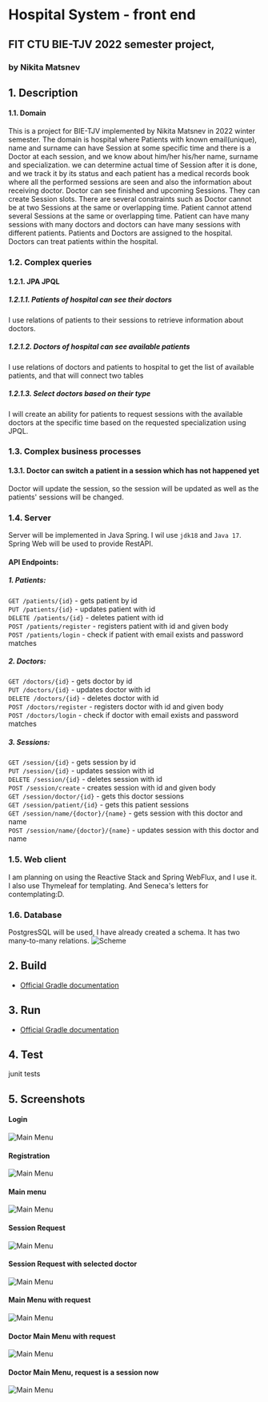 # Hospital System - front end
## FIT CTU BIE-TJV 2022 semester project,
### by Nikita Matsnev

## 1.  Description
#### 1.1. Domain
This is a project for BIE-TJV implemented by Nikita Matsnev in 2022 winter semester.
The domain is hospital where Patients with known email(unique), name and surname can have
Session at some specific time
and there is a Doctor at each session, and we know about him/her his/her name, surname and
specialization. we can determine actual time of Session after it is done, and we track it by its status
and each patient has a medical records book where all the performed sessions are seen and also the information
about receiving doctor. Doctor can see finished and upcoming Sessions. They can create Session slots.
There are several constraints such as Doctor cannot be at two Sessions at the same or overlapping time.
Patient cannot attend several Sessions at the same or overlapping time.
Patient can have many sessions with many doctors and doctors can have many sessions with different patients.
Patients and Doctors are assigned to the hospital. Doctors can treat patients within the hospital.

### 1.2. Complex queries
#### 1.2.1. JPA JPQL
##### 1.2.1.1. Patients of hospital can see their doctors
I use relations of patients to their sessions to retrieve information about doctors.
##### 1.2.1.2. Doctors of hospital can see available patients
I use relations of doctors and patients to hospital to get the list of available patients, and that will connect two tables
##### 1.2.1.3. Select doctors based on their type
I will create an ability for patients to request sessions with the available doctors at the specific time based on the requested specialization using JPQL.

### 1.3. Complex business processes
#### 1.3.1. Doctor can switch a patient in a session which has not happened yet
Doctor will update the session, so the session will be updated as well as the patients' sessions will be changed. 


### 1.4. Server
Server will be implemented in Java Spring. I wil use `jdk18` and `Java 17`. Spring Web will be used
to provide RestAPI.

#### API Endpoints:
##### 1. Patients:
`GET /patients/{id}` - gets patient by id \
`PUT /patients/{id}` - updates patient with id \
`DELETE /patients/{id}` - deletes patient with id \
`POST /patients/register` - registers patient with id and given body \
`POST /patients/login` - check if patient with email exists and password matches
##### 2. Doctors:
`GET /doctors/{id}` - gets doctor by id \
`PUT /doctors/{id}` - updates doctor with id \
`DELETE /doctors/{id}` - deletes doctor with id \
`POST /doctors/register` - registers doctor with id and given body \
`POST /doctors/login` - check if doctor with email exists and password matches
##### 3. Sessions:
`GET /session/{id}` - gets session by id \
`PUT /session/{id}` - updates session with id \
`DELETE /session/{id}` - deletes session with id \
`POST /session/create` - creates session with id and given body \
`GET /session/doctor/{id}` - gets this doctor sessions \
`GET /session/patient/{id}` - gets this patient sessions \
`GET /session/name/{doctor}/{name}` - gets session with this doctor and name \
`POST /session/name/{doctor}/{name}` - updates session with this doctor and name
### 1.5. Web client
I am planning on using the Reactive Stack and Spring WebFlux, and I use it. I also use Thymeleaf for templating. And Seneca's letters for contemplating:D.

### 1.6. Database
PostgresSQL will be used, I have already created a schema. It has two many-to-many relations.
![Scheme](databaseScheme.png)
## 2. Build
* [Official Gradle documentation](https://docs.gradle.org)
## 3. Run
* [Official Gradle documentation](https://docs.gradle.org)
## 4. Test
junit tests
## 5. Screenshots
#### Login
![Main Menu](screenshots/login.png)
#### Registration
![Main Menu](screenshots/reg.png)
#### Main menu
![Main Menu](screenshots/mainmenu.png)
#### Session Request
![Main Menu](screenshots/sessionRequest.png)
#### Session Request with selected doctor
![Main Menu](screenshots/sessionRequestDoctorSelected.png)
#### Main Menu with request
![Main Menu](screenshots/mainmenuAfterRequest.png)
#### Doctor Main Menu with request
![Main Menu](screenshots/doctormmainmenu.png)
#### Doctor Main Menu, request is a session now
![Main Menu](screenshots/doctormmainmenuAcceptedRequest.png)
